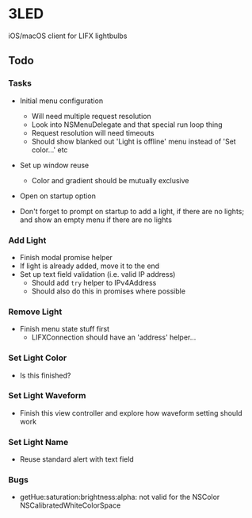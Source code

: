 # 3LED

iOS/macOS client for LIFX lightbulbs

## Todo

### Tasks

- Initial menu configuration
    - Will need multiple request resolution
    - Look into NSMenuDelegate and that special run loop thing
    - Request resolution will need timeouts
    - Should show blanked out 'Light is offline' menu instead of 'Set color...' etc

- Set up window reuse
    - Color and gradient should be mutually exclusive
   
- Open on startup option

- Don't forget to prompt on startup to add a light, if there are no lights; and show an empty menu if there are no lights

### Add Light

- Finish modal promise helper
- If light is already added, move it to the end
- Set up text field validation (i.e. valid IP address)
    - Should add `try` helper to IPv4Address
    - Should also do this in promises where possible

### Remove Light

- Finish menu state stuff first
    - LIFXConnection should have an 'address' helper...

### Set Light Color

- Is this finished?

### Set Light Waveform

- Finish this view controller and explore how waveform setting should work

### Set Light Name

- Reuse standard alert with text field

### Bugs

- getHue:saturation:brightness:alpha: not valid for the NSColor NSCalibratedWhiteColorSpace
